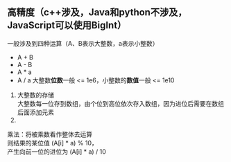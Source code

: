 ## 高精度（c++涉及，Java和python不涉及，JavaScript可以使用BigInt）
一般涉及到四种运算（A、B表示大整数，a表示小整数）  
- A + B  
- A - B
- A * a
- A / a
大整数**位数**一般 <= 1e6，小整数的**数值**一般 <= 1e10
1. 大整数的存储  
大整数每一位存到数组，由个位到高位依次存入数组，因为进位后需要在数组后面添加元素
2. 

乘法：将被乘数看作整体去运算  
则结果的某位值 (A[i] * a) % 10，  
产生向前一位的进位为 (A[i] * a) / 10